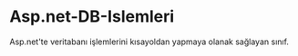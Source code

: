 # Asp.net-DB-Islemleri

Asp.net'te veritabanı işlemlerini kısayoldan yapmaya olanak sağlayan sınıf.
